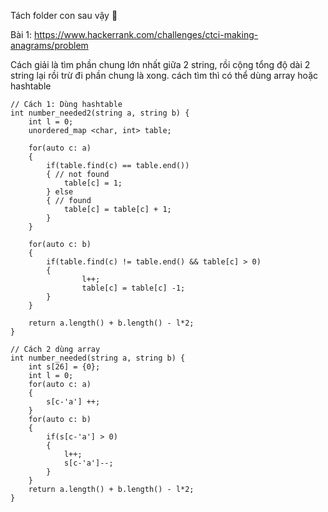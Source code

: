Tách folder con sau vậy :rofl:

Bài 1: https://www.hackerrank.com/challenges/ctci-making-anagrams/problem

Cách giải là tìm phần chung lớn nhất giữa 2 string, rồi cộng tổng độ dài 2 string lại rồi trừ đi phần chung là xong.
cách tìm thì có thể dùng array hoặc hashtable

    // Cách 1: Dùng hashtable
    int number_needed2(string a, string b) {
        int l = 0;
        unordered_map <char, int> table;

        for(auto c: a)
        {
            if(table.find(c) == table.end())
            { // not found
                table[c] = 1;
            } else 
            { // found
                table[c] = table[c] + 1;
            }
        }

        for(auto c: b)
        {
            if(table.find(c) != table.end() && table[c] > 0)
            {
                    l++;
                    table[c] = table[c] -1;
            }
        }

        return a.length() + b.length() - l*2;
    }

    // Cách 2 dùng array
    int number_needed(string a, string b) {
        int s[26] = {0};
        int l = 0;
        for(auto c: a)
        {
            s[c-'a'] ++;
        }
        for(auto c: b)
        {
            if(s[c-'a'] > 0)
            {
                l++;
                s[c-'a']--;
            }
        }
        return a.length() + b.length() - l*2;
    }

